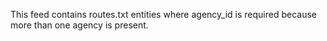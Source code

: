 This feed contains routes.txt entities where agency_id is required because more than one agency is present.